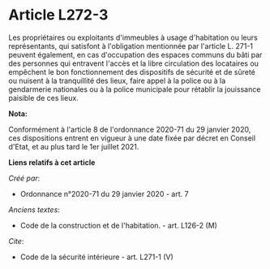 # Article L272-3

Les propriétaires ou exploitants d'immeubles à usage d'habitation ou leurs représentants, qui satisfont à l'obligation
mentionnée par l'article L. 271-1 peuvent également, en cas d'occupation des espaces communs du bâti par des personnes qui
entravent l'accès et la libre circulation des locataires ou empêchent le bon fonctionnement des dispositifs de sécurité et de
sûreté ou nuisent à la tranquillité des lieux, faire appel à la police ou à la gendarmerie nationales ou à la police
municipale pour rétablir la jouissance paisible de ces lieux.

**Nota:**

Conformément à l'article 8 de l'ordonnance 2020-71 du 29 janvier 2020, ces dispositions entrent en vigueur à une date fixée
par décret en Conseil d'Etat, et au plus tard le 1er juillet 2021.

**Liens relatifs à cet article**

_Créé par_:

  - Ordonnance n°2020-71 du 29 janvier 2020 - art. 7

_Anciens textes_:

  - Code de la construction et de l'habitation. - art. L126-2 (M)

_Cite_:

  - Code de la sécurité intérieure - art. L271-1 (V)

